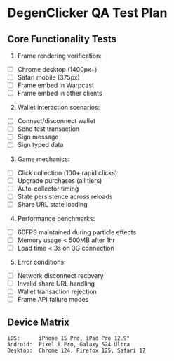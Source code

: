 # DegenClicker QA Test Plan

## Core Functionality Tests
1. Frame rendering verification:
- [ ] Chrome desktop (1400px+)
- [ ] Safari mobile (375px)
- [ ] Frame embed in Warpcast
- [ ] Frame embed in other clients

2. Wallet interaction scenarios:
- [ ] Connect/disconnect wallet
- [ ] Send test transaction
- [ ] Sign message
- [ ] Sign typed data

3. Game mechanics:
- [ ] Click collection (100+ rapid clicks)
- [ ] Upgrade purchases (all tiers)
- [ ] Auto-collector timing
- [ ] State persistence across reloads
- [ ] Share URL state loading

4. Performance benchmarks:
- [ ] 60FPS maintained during particle effects
- [ ] Memory usage < 500MB after 1hr
- [ ] Load time < 3s on 3G connection

5. Error conditions:
- [ ] Network disconnect recovery  
- [ ] Invalid share URL handling
- [ ] Wallet transaction rejection
- [ ] Frame API failure modes

## Device Matrix
```text
iOS:      iPhone 15 Pro, iPad Pro 12.9"
Android:  Pixel 8 Pro, Galaxy S24 Ultra
Desktop:  Chrome 124, Firefox 125, Safari 17
```
